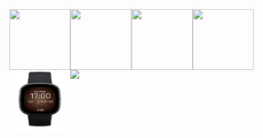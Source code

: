 <div>
<img src="https://images.youracclaim.com/images/6a254dad-77e5-4e71-8049-94e5c7a15981/azure-fundamentals-600x600.png" align="left" height="110px" width="110px"/>
<img src="https://images.youracclaim.com/images/1ad16b6f-2c71-4a2e-ae74-ec69c4766039/azure-security-engineer-associate600x600.png" align="left" height="110px" width="110px"/>
<img src="https://images.credly.com/size/680x680/images/5b075140-d286-4c8a-9be9-2b87f9e10839/Terraform-Associate-Badge.png" align="left" height="110px" width="110px"/>
<img src="https://images.credly.com/size/680x680/images/9945dfcb-1cca-4529-85e6-db1be3782210/kubernetes-security-specialist-logo2.png" align="left" height="110px" width="110px"/>
<img src="https://raw.githubusercontent.com/avicoder/Dual-TZ/master/Dual-TZ.png" align="left" height="110px" width="110px"/>
<img src="https://mk0mitreengenuiwvkqe.kinstacdn.com/wp-content/uploads/2021/03/CTI-Certification.png" align="left" height="130px" width=""/>
</div>



